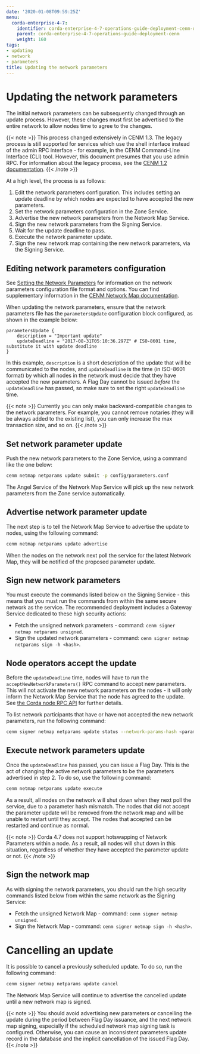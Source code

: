 ```yaml
---
date: '2020-01-08T09:59:25Z'
menu:
  corda-enterprise-4-7:
    identifier: corda-enterprise-4-7-operations-guide-deployment-cenm-updating
    parent: corda-enterprise-4-7-operations-guide-deployment-cenm
    weight: 160
tags:
- updating
- network
- parameters
title: Updating the network parameters
---
```



# Updating the network parameters

The initial network parameters can be subsequently changed through an update process. However, these changes must first
be advertised to the entire network to allow nodes time to agree to the changes.

{{< note >}}
This process changed extensively in CENM 1.3. The legacy process is still
supported for services which use the shell interface instead of the admin RPC
interface - for example, in the CENM Command-Line Interface (CLI) tool. However, this document presumes  that you
use admin RPC. For information about the legacy process, see the [CENM 1.2 documentation](../../../../1.2/cenm/updating-network-parameters.md).
{{< /note >}}

At a high level, the process is as follows:

1. Edit the network parameters configuration. This includes setting an update deadline by which
   nodes are expected to have accepted the new parameters.
2. Set the network parameters configuration in the Zone Service.
3. Advertise the new network parameters from the Network Map Service.
4. Sign the new network parameters from the Signing Service.
5. Wait for the update deadline to pass.
6. Execute the network parameter update.
7. Sign the new network map containing the new network parameters, via the Signing Service.

## Editing network parameters configuration

See [Setting the Network Parameters](../../../../4.7/enterprise/network/network-map.html#network-parameters)
for information on the network parameters configuration file format and options. You can find supplementary information in the [CENM Network Map documentation](../../../../1.5/cenm/network-map.html#network-parameters).

When updating the network parameters, ensure that the network parameters file has the
`parametersUpdate` configuration block configured, as shown in the example below:

```guess
parametersUpdate {
    description = "Important update"
    updateDeadline = "2017-08-31T05:10:36.297Z" # ISO-8601 time, substitute it with update deadline
}
```

In this example, `description` is a short description of the update that will be communicated to the nodes, and `updateDeadline` is
the time (in ISO-8601 format) by which all nodes in the network must decide that they have accepted the new parameters.
A Flag Day cannot be issued *before* the `updateDeadline` has passed, so make sure to set the right `updateDeadline` time.

{{< note >}}
Currently you can only make backward-compatible changes to the network parameters. For example, you cannot remove notaries
(they will be always added to the existing list), you can only increase the max transaction size, and so on.
{{< /note >}}

## Set network parameter update

Push the new network parameters to the Zone Service, using a command like the one below:

```bash
cenm netmap netparams update submit -p config/parameters.conf
```

The Angel Service of the Network Map Service will pick up the new network parameters
from the Zone service automatically.

## Advertise network parameter update

The next step is to tell the Network Map Service to advertise the update to
nodes, using the following command:

```bash
cenm netmap netparams update advertise
```

When the nodes on the network next poll the service for
the latest Network Map, they will be notified of the proposed parameter update.

## Sign new network parameters

You must execute the commands listed below on the Signing Service - this means that
you must run the commands from within the same secure network as the service.
The recommended deployment includes a Gateway Service dedicated to these high
security actions:

* Fetch the unsigned network parameters - command: `cenm signer netmap netparams unsigned`.
* Sign the updated network parameters - command: `cenm signer netmap netparams sign -h <hash>`.

## Node operators accept the update

Before the `updateDeadline` time, nodes will have to run the `acceptNewNetworkParameters()` RPC command to accept
new parameters. This will not
activate the new network parameters on the nodes - it will only inform the Network Map Service that the node has agreed to the
update. See [the Corda node RPC API](../../tutorial-clientrpc-api.md) for further details.

To list network participants that have or have not accepted the new network parameters,
run the following command:

```bash
cenm signer netmap netparams update status --network-params-hash <parameters update hash value>
```

## Execute network parameters update

Once the `updateDeadline` has passed, you can issue a Flag Day. This is the act of changing the active network
parameters to be the parameters advertised in step 2. To do so, use the following
command:

```bash
cenm netmap netparams update execute
```

As a result, all nodes on the network will shut down when they next poll the service, due to a
parameter hash mismatch. The nodes that did not accept the parameter update will be removed from the network map and
will be unable to restart until they accept. The nodes that accepted can be restarted and continue as normal.

{{< note >}}
Corda 4.7 does not support hotswapping of Network Parameters within a node. As a result, all nodes will shut down in this situation, regardless of whether they have accepted the parameter update or not.
{{< /note >}}

## Sign the network map

As with signing the network parameters, you should run the high security commands listed below
from within the same network as the Signing Service:

* Fetch the unsigned Network Map - command: `cenm signer netmap unsigned`.
* Sign the Network Map - command: `cenm signer netmap sign -h <hash>`.

# Cancelling an update

It is possible to cancel a previously scheduled update. To do so, run the following command:

```bash
cenm signer netmap netparams update cancel
```

The Network Map Service will continue to advertise the cancelled update until a new network map is signed.

{{< note >}}
You should avoid advertising new parameters or cancelling the update during the period between Flag Day
issuance, and the next network map signing, especially if the scheduled network map signing task is configured.
Otherwise, you can cause an inconsistent parameters update record in the database and the implicit cancellation of the
issued Flag Day.
{{< /note >}}
